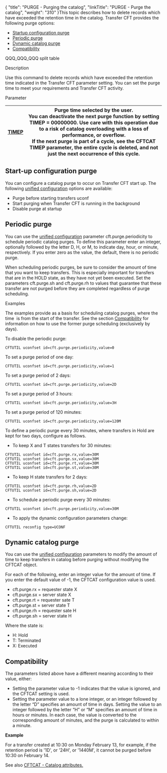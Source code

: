 {
    "title": "PURGE  - Purging the catalog",
    "linkTitle": "PURGE - Purge the catalog",
    "weight": "310"
}This topic describes how to delete records which have exceeded the retention
time in the catalog. Transfer CFT provides the following purge options:

- [Startup configuration purge](#Startup)
- [Periodic purge](#Periodic)
- [Dynamic catalog purge](#Dynamic)
- [Compatibility](#Compatib)

QQQ\_QQQ\_QQQ split table

Description

Use this command to delete records which have exceeded
the retention time indicated in the Transfer CFT parameter setting. You
can set the purge time to meet your requirements and Transfer CFT
activity.

Parameter


| <a href="../../../c_intro_userinterfaces/command_summary/parameter_intro/timep">TIMEP</a> | Purge time selected by the user.<br/> You can deactivate the next purge function by setting TIMEP = 00000000. Use care with this operation due to a risk of catalog overloading with a loss of performance, or overflow.<br/> If the next purge is part of a cycle, see the CFTCAT TIMEP parameter, the entire cycle is deleted, and not just the next occurrence of this cycle. |
| --- | --- |


<span id="Startup"></span>

## Start-up configuration purge

You can configure a catalog purge to occur on Transfer CFT start up. The following [unified configuration](../../uconf/uconf_parameters) options are available:

- Purge before starting transfers uconf
- Start purging when Transfer CFT is running in the background
- Disable purge at startup

<span id="Periodic"></span>

## Periodic purge

You can use the [unified configuration](../../uconf/uconf_parameters) parameter cft.purge.periodicity to schedule periodic catalog purges. To define this parameter enter an integer, optionally followed by the letter D, H, or M, to indicate day, hour, or minute, respectively. If you enter zero as the value, the default, there is no periodic purge.

When scheduling periodic purges, be sure to consider the amount of time that you want to keep transfers. This is especially important for transfers that are in the HOLD state, as they have not yet been executed. Set the parameters cft.purge.sh and cft.purge.rh to values that guarantee that these transfer are not purged before they are completed regardless of purge scheduling.

Examples

The examples provide as a basis for scheduling catalog purges, where the time  is from the start of the transfer. See the section [Compatibility](#Compatib) for information on how to use the former purge scheduling (exclusively by days).

To disable the periodic purge:

```
CFTUTIL uconfset id=cft.purge.periodicity,value=0
```

To set a purge period of one day:

```
CFTUTIL uconfset id=cft.purge.periodicity,value=1
```

To set a purge period of 2 days:

```
CFTUTIL uconfset id=cft.purge.periodicity,value=2D
```

To set a purge period of 3 hours:

```
CFTUTIL uconfset id=cft.purge.periodicity,value=3H
```

To set a purge period of 120 minutes:

```
CFTUTIL uconfset id=cft.purge.periodicity,value=120M
```

To define a periodic purge every 30 minutes, where transfers in Hold are kept for two days, configure as follows.

- To keep X and T states transfers for 30 minutes:

```
CFTUTIL uconfset id=cft.purge.rx,value=30M
CFTUTIL uconfset id=cft.purge.sx,value=30M
CFTUTIL uconfset id=cft.purge.rt,value=30M
CFTUTIL uconfset id=cft.purge.st,value=30M
```

- To keep H state transfers for 2 days:

```
CFTUTIL uconfset id=cft.purge.rh,value=2D
CFTUTIL uconfset id=cft.purge.sh,value=2D
```

- To schedule a periodic purge every 30 minutes:

```
CFTUTIL uconfset id=cft.purge.periodicity,value=30M
```

- To apply the dynamic configuration parameters change:

```
CFTUTIL reconfig type=UCONF
```
<span id="Dynamic"></span>

## Dynamic catalog purge

You can use the [unified configuration](../../uconf/uconf_parameters) parameters to modify the amount of time to keep transfers in catalog before purging without modifying the CFTCAT object.

For each of the following, enter an integer value for the amount of time. If you enter the default value of -1, the CFTCAT configuration value is used.

- cft.purge.rx = requester state X
- cft.purge.sx = server state X
- cft.purge.rt = requester sate T
- cft.purge.st = server state T
- cft.purge.rh = requester sate H
- cft.purge.sh = server state H

Where the state is:

- H: Hold
- T: Terminated
- X: Executed

<span id="Compatib"></span>

## Compatibility

The parameters listed above have a different meaning according to their value, either:

- Setting the parameter value to -1 indicates that the value is ignored, and the CFTCAT setting is used.
- Setting the parameter value to a lone integer, or an integer followed by the letter “D” specifies an amount of time in days. Setting the value to an integer followed by the letter “H” or “M” specifies an amount of time in hours or minutes. In each case, the value is converted to the corresponding amount of minutes, and the purge is calculated to within a minute.

**Example**

For a transfer created at 10:30 on Monday February 13, for example, if the retention period is '1D', or '24H', or '1440M', it cannot be purged before 10:30 on February 14.

See also [CFTCAT - Catalog attributes.](../../../c_intro_userinterfaces/web_copilot_ui/conf_intro/cftcat)
